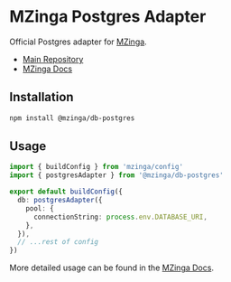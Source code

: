 # MZinga Postgres Adapter

Official Postgres adapter for [MZinga](https://mzinga.io).

- [Main Repository](https://github.com/mzinga-io/mzinga-core)
- [MZinga Docs](https://mzinga.io/docs)

## Installation

```bash
npm install @mzinga/db-postgres
```

## Usage

```ts
import { buildConfig } from 'mzinga/config'
import { postgresAdapter } from '@mzinga/db-postgres'

export default buildConfig({
  db: postgresAdapter({
    pool: {
      connectionString: process.env.DATABASE_URI,
    },
  }),
  // ...rest of config
})
```

More detailed usage can be found in the [MZinga Docs](https://mzinga.io/docs/configuration/overview).
